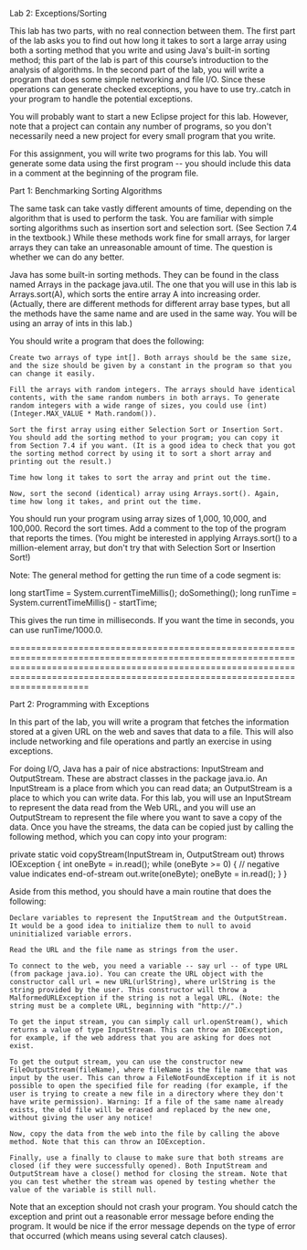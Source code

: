 Lab 2: Exceptions/Sorting

This lab has two parts, with no real connection between them. The first part of the lab asks you to find out how long it takes to sort a large array using both a sorting method that you write and using Java's built-in sorting method; this part of the lab is part of this course’s introduction to the analysis of algorithms. In the second part of the lab, you will write a program that does some simple networking and file I/O. Since these operations can generate checked exceptions, you have to use try..catch in your program to handle the potential exceptions.

You will probably want to start a new Eclipse project for this lab. However, note that a project can contain any number of programs, so you don't necessarily need a new project for every small program that you write.

For this assignment, you will write two programs for this lab. You will generate some data using the first program -- you should include this data in a comment at the beginning of the program file.

Part 1: Benchmarking Sorting Algorithms

The same task can take vastly different amounts of time, depending on the algorithm that is used to perform the task. You are familiar with simple sorting algorithms such as insertion sort and selection sort. (See Section 7.4 in the textbook.) While these methods work fine for small arrays, for larger arrays they can take an unreasonable amount of time. The question is whether we can do any better.

Java has some built-in sorting methods. They can be found in the class named Arrays in the package java.util. The one that you will use in this lab is Arrays.sort(A), which sorts the entire array A into increasing order. (Actually, there are different methods for different array base types, but all the methods have the same name and are used in the same way. You will be using an array of ints in this lab.)

You should write a program that does the following:

    Create two arrays of type int[]. Both arrays should be the same size, and the size should be given by a constant in the program so that you can change it easily.

    Fill the arrays with random integers. The arrays should have identical contents, with the same random numbers in both arrays. To generate random integers with a wide range of sizes, you could use (int)(Integer.MAX_VALUE * Math.random()).

    Sort the first array using either Selection Sort or Insertion Sort. You should add the sorting method to your program; you can copy it from Section 7.4 if you want. (It is a good idea to check that you got the sorting method correct by using it to sort a short array and printing out the result.)

    Time how long it takes to sort the array and print out the time.

    Now, sort the second (identical) array using Arrays.sort(). Again, time how long it takes, and print out the time.


You should run your program using array sizes of 1,000, 10,000, and 100,000. Record the sort times. Add a comment to the top of the program that reports the times. (You might be interested in applying Arrays.sort() to a million-element array, but don't try that with Selection Sort or Insertion Sort!)

Note: The general method for getting the run time of a code segment is:

long startTime = System.currentTimeMillis();
doSomething();
long runTime = System.currentTimeMillis() - startTime;

This gives the run time in milliseconds. If you want the time in seconds, you can use runTime/1000.0.

=======================================================================================================================================================================================================================================

Part 2: Programming with Exceptions

In this part of the lab, you will write a program that fetches the information stored at a given URL on the web and saves that data to a file. This will also include networking and file operations and partly an exercise in using exceptions.

For doing I/O, Java has a pair of nice abstractions: InputStream and OutputStream. These are abstract classes in the package java.io. An InputStream is a place from which you can read data; an OutputStream is a place to which you can write data. For this lab, you will use an InputStream to represent the data read from the Web URL, and you will use an OutputStream to represent the file where you want to save a copy of the data. Once you have the streams, the data can be copied just by calling the following method, which you can copy into your program:

private static void copyStream(InputStream in, OutputStream out)
throws IOException {
int oneByte = in.read();
while (oneByte >= 0) { // negative value indicates end-of-stream
out.write(oneByte);
oneByte = in.read();
}
}

Aside from this method, you should have a main routine that does the following:

    Declare variables to represent the InputStream and the OutputStream. It would be a good idea to initialize them to null to avoid uninitialized variable errors.

    Read the URL and the file name as strings from the user.

    To connect to the web, you need a variable -- say url -- of type URL (from package java.io). You can create the URL object with the constructor call url = new URL(urlString), where urlString is the string provided by the user. This constructor will throw a MalformedURLException if the string is not a legal URL. (Note: the string must be a complete URL, beginning with "http://".)

    To get the input stream, you can simply call url.openStream(), which returns a value of type InputStream. This can throw an IOException, for example, if the web address that you are asking for does not exist.

    To get the output stream, you can use the constructor new FileOutputStream(fileName), where fileName is the file name that was input by the user. This can throw a FileNotFoundException if it is not possible to open the specified file for reading (for example, if the user is trying to create a new file in a directory where they don't have write permission). Warning: If a file of the same name already exists, the old file will be erased and replaced by the new one, without giving the user any notice!

    Now, copy the data from the web into the file by calling the above method. Note that this can throw an IOException.

    Finally, use a finally to clause to make sure that both streams are closed (if they were successfully opened). Both InputStream and OutputStream have a close() method for closing the stream. Note that you can test whether the stream was opened by testing whether the value of the variable is still null.

Note that an exception should not crash your program. You should catch the exception and print out a reasonable error message before ending the program. It would be nice if the error message depends on the type of error that occurred (which means using several catch clauses).
